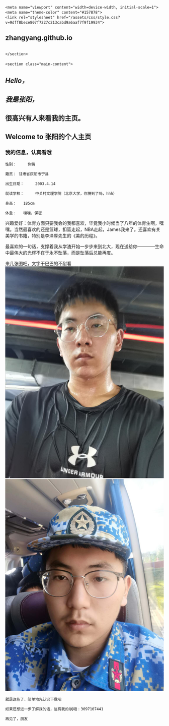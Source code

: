 <!DOCTYPE html>
<html lang="en-US">
  <head>
    <meta charset="UTF-8">

<!-- Begin Jekyll SEO tag v2.6.1 -->
<title>Hello， | zhangyang.github.io</title>
<meta name="generator" content="Jekyll v3.9.0" />
<meta property="og:title" content="Hello，" />
<meta property="og:locale" content="en_US" />
<link rel="canonical" href="https://zhangyang.github.io/" />
<meta property="og:url" content="https://zhangyang.github.io/" />
<meta property="og:site_name" content="zhangyang.github.io" />
<script type="application/ld+json">
{"@type":"WebSite","headline":"Hello，","url":"https://zhangyang.github.io/","name":"zhangyang.github.io","@context":"https://schema.org"}</script>
<!-- End Jekyll SEO tag -->

    <meta name="viewport" content="width=device-width, initial-scale=1">
    <meta name="theme-color" content="#157878">
    <link rel="stylesheet" href="/assets/css/style.css?v=9dff8bece807f7227c213cabd9a6aaf7f9f19934">
  </head>
  <body>
    <section class="page-header">
      <h1 class="project-name">zhangyang.github.io</h1>
      <h2 class="project-tagline"></h2>
      
      
    </section>

    <section class="main-content">
      
<h1 id="Hello"><em>Hello，</em></h1>
<h1 id="我是张阳"><em>我是张阳，</em></h1>
<h1 id="很高兴有人来看我的主页">很高兴有人来看我的主页。</h1>
<h2 id="welcome-to-张阳的个人主页"><strong>Welcome to 张阳的个人主页</strong></h2>
<h3 id="我的信息，认真看哦">我的信息，认真看哦</h3>

<p><code class="language-plaintext highlighter-rouge">性别：     你猜</code></p>

<p><code class="language-plaintext highlighter-rouge">籍贯： 甘肃省庆阳市宁县</code></p>

<p><code class="language-plaintext highlighter-rouge">出生日期：     2003.4.14</code></p>

<p><code class="language-plaintext highlighter-rouge">就读学校：     中关村文理学院（北京大学，你猜到了吗，hhh）</code></p>
<p><code class="language-plaintext highlighter-rouge">身高：   185cm  </code></p>
<p><code class="language-plaintext highlighter-rouge">体重：   嘿嘿，保密  </code></p>
<p>兴趣爱好：体育方面只要我会的我都喜欢，毕竟我小时候当了八年的体育生啊，嘿嘿。当然最喜欢的还是篮球，扣篮走起，NBA走起，James我来了。还喜欢有关美学的书籍，特别是李泽厚先生的《美的历程》。
<p>最喜欢的一句话，支撑着我从学渣开始一步步来到北大，现在送给你————生命中最伟大的光辉不在于永不坠落，而是坠落后总能再度。
<p>来几张图吧，文字干巴巴的不耐看
<img src="b2c50e29740b5a24c509c69c6de3f5f.jpg" alt="b2c50e29740b5a24c509c69c6de3f5f.jpg">   
<img src="c706e71fc008950ed260f68a7edcb3e.jpg" alt="c706e71fc008950ed260f68a7edcb3e.jpg">
<p><code class="language-plaintext highlighter-rouge">就是这些了，简单地先认识下我吧</code></p>
<p><code class="language-plaintext highlighter-rouge">如果还想进一步了解我的话，这有我的QQ哦：3097107441</code></p>
<p><code class="language-plaintext highlighter-rouge">再见了，朋友</code></p>
